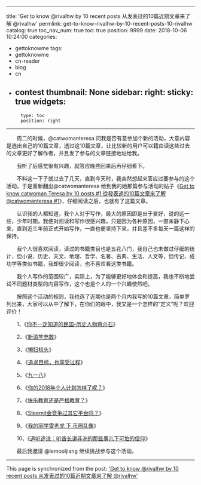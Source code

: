 
---
title: 'Get to know @rivalhw by 10 recent posts  从发表过的10篇近期文章来了解 @rivalhw'
permlink: get-to-know-rivalhw-by-10-recent-posts-10-rivalhw
catalog: true
toc_nav_num: true
toc: true
position: 9999
date: 2018-10-06 10:24:00
categories:
- gettoknowme
tags:
- gettoknowme
- cn-reader
- blog
- cn
- contest
thumbnail: None
sidebar:
    right:
        sticky: true
widgets:
    -
        type: toc
        position: right
---


<html>
<p>　　周二的时候，@catwomanteresa 问我是否有意参加个新的活动，大意内容是选出自己的10篇文章，透过这10篇文章，让比较新的用户可以籍由读这些过去的文章更好了解作者，并且发了参与的文章链接地址给我。</p>
<p>　　我听了后感觉很有兴趣，就答应晚些回来后再仔细看下。</p>
<p>　　不料这一下子就过去了几天，直到今天时，我突然想起来答应过要参与的这个活动，于是重新翻出@catwomanteresa 给到我的她那篇参与活动的帖子《<a href="https://steemit.com/gettoknowme/@catwomanteresa/gettoknowcatwomanteresaby10posts110catwomanteresa1-mvoq7cl21j">Get to know catwoman Teresa by 10 posts #1 從發表過的10篇文章來了解 @catwomanteresa #1</a>》，仔细阅读之后，也就有了这篇文章。</p>
<p>　　认识我的人都知道，我个人对于写作，最大的原因即是出于爱好，说的远一些，少年时期，我便对阅读和写作很感兴趣，只是因为各种原因，一直未静下心来，直到近三年前正式开始写作，一直也便坚持下来，并且差不多每天一篇这样的保持。</p>
<p>　　我个人很喜欢阅读，读过的书籍类目也是五花八门，我自己也未做过仔细的统计，但小说、历史、天文、地理、哲学、名著、古典、生活、人文等，但传记、成功学等类似书籍，我却很少阅读，也不喜欢看这类书籍。</p>
<p>　　我个人写作的范围较广，实际上，为了能够更好地体会和提高，我也不断地尝试不同题材类型的内容写作，这个也是个人的一个兴趣使然吧。</p>
<p>　　按照这个活动的规则，我也选了近期也是两个月内我写的10篇文章，简单罗列出来，大家可以从中了解下，在你们的眼中，我又是一个怎样的“定义”呢？欢迎评价！<br>
</p>
<p>　　1、《<a href="https://steemit.com/history/@rivalhw/3px9dt">你不一定知道的民国-历史人物蒋介石</a>》</p>
<p>　　2、《<a href="https://steemit.com/cn-reader/@rivalhw/bcfbz">新滥竽充数</a>》</p>
<p>　　3、《<a href="https://steemit.com/story/@rivalhw/2vxayg">懒妇梳头</a>》</p>
<p>　　4、《<a href="https://steemit.com/cn-reader/@rivalhw/ys5de">追求目标，也享受过程</a>》</p>
<p>　　5、《<a href="https://steemit.com/cn-reader/@rivalhw/7bvd8l">九一八</a>》</p>
<p>　　6、《<a href="https://steemit.com/blog/@rivalhw/2rvqks-2018">你的2018年个人计划怎样了呢？</a>》</p>
<p>　　7、《<a href="https://steemit.com/life/@rivalhw/6qwppb">快乐教育还是严格教育？</a>》</p>
<p>　　8、《<a href="https://steemit.com/steemit/@rivalhw/steem">Steemit会竞争过其它平台吗？</a>》</p>
<p>　　9、《<a href="https://steemit.com/life/@rivalhw/5dfipr">我的同学雷老虎 下 币圈乱像</a>》</p>
<p>　　10、《<a href="https://steemit.com/life/@rivalhw/5jrknk">道听途说：听酋长讲非洲的那些事儿下可怕的信仰</a>》<br>
</p>
<p>　　最后我邀请 @lemooljiang 继续挑战参与这个活动。</p>
</html>

- - -

This page is synchronized from the post: ['Get to know @rivalhw by 10 recent posts  从发表过的10篇近期文章来了解 @rivalhw'](https://steemit.com/@rivalhw/get-to-know-rivalhw-by-10-recent-posts-10-rivalhw)
